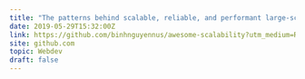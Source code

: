 ```yaml
---
title: "The patterns behind scalable, reliable, and performant large-scale systems"
date: 2019-05-29T15:32:00Z
link: https://github.com/binhnguyennus/awesome-scalability?utm_medium=RSS&utm_source=hune
site: github.com
topic: Webdev
draft: false
---
```

